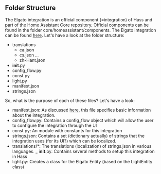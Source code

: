 ## Folder Structure

The Elgato integration is an official component (=integration) of Hass and part of the Home Assistant Core repository.  Official components can be found in the folder core/homeassistant/components. The Elgato integration can be found [here](https://github.com/home-assistant/core/tree/dev/homeassistant/components/elgato). Let's have a look at the folder structure:

- translations
    - ca.json
    - cs.json
    ...
    - zh-Hant.json
- __init__.py
- config_flow.py
- const.py
- light.py
- manifest.json
- strings.json

So, what is the purpose of each of these files? Let's have a look:

- manifest.json: As discussed [here](https://developers.home-assistant.io/docs/creating_integration_manifest), this file specifies basic information about the integration. 
- config_flow.py: Contains a config_flow object which will allow the user to configure the integration through the UI
- const.py: An module with constants for this integration
- strings.json: Contains a set (dictionary actually) of strings that the integration uses (for its UI?) which can be localized.
- translations/*: The translations (localization) of strings.json in various languages.
_ __init__.py: Contains several methods to setup this integration in Hass
- light.py: Creates a class for the Elgato Entity (based on the LightEntity class)